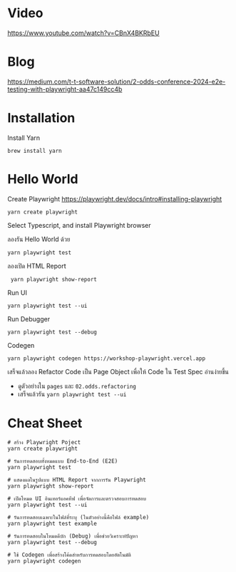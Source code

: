 # Video

https://www.youtube.com/watch?v=CBnX4BKRbEU

# Blog

https://medium.com/t-t-software-solution/2-odds-conference-2024-e2e-testing-with-playwright-aa47c149cc4b

# Installation
Install Yarn 
```
brew install yarn
```

# Hello World
Create Playwright
https://playwright.dev/docs/intro#installing-playwright
```
yarn create playwright
```

Select Typescript, and install Playwright browser

ลองรัน Hello World ด้วย
```
yarn playwright test
```

ลองเปิด HTML Report 
```
 yarn playwright show-report
 ```

Run UI
 ```
 yarn playwright test --ui
 ```

 Run Debugger
 ```
 yarn playwright test --debug
 ```

 Codegen
 ```
 yarn playwright codegen https://workshop-playwright.vercel.app
 ```

เสร็จแล้วลอง Refactor Code เป็น Page Object เพื่อให้ Code ใน Test Spec อ่านง่ายขึ้น
- ดูตัวอย่างใน `pages` และ `02.odds.refactoring`
- เสร็จแล้วรัน `yarn playwright test --ui`

# Cheat Sheet
```
# สร้าง Playwright Poject
yarn create playwright

# รันการทดสอบทั้งหมดแบบ End-to-End (E2E)
yarn playwright test

# แสดงผลในรูปแบบ HTML Report จากการรัน Playwright
yarn playwright show-report

# เปิดโหมด UI อินเทอร์แอคทีฟ เพื่อจัดการและตรวจสอบการทดสอบ
yarn playwright test --ui

# รันการทดสอบเฉพาะในไฟล์ที่ระบุ (ในตัวอย่างนี้คือไฟล์ example)
yarn playwright test example

# รันการทดสอบในโหมดดีบัก (Debug) เพื่อช่วยวิเคราะห์ปัญหา
yarn playwright test --debug

# ใช้ Codegen เพื่อสร้างโค้ดสำหรับการทดสอบโดยอัตโนมัติ
yarn playwright codegen
```